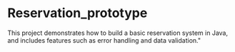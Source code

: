 # Reservation_prototype
This project demonstrates how to build a basic reservation system in Java, and includes features such as error handling and data validation."
